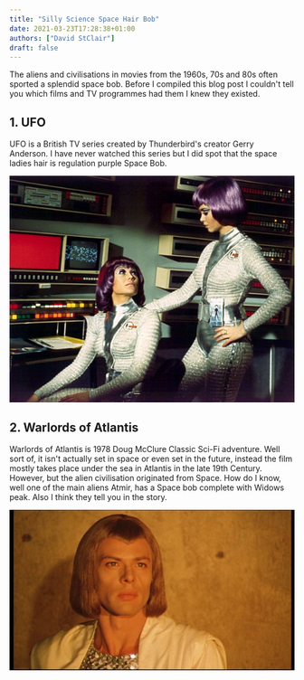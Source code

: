 ```yaml
---
title: "Silly Science Space Hair Bob"
date: 2021-03-23T17:28:38+01:00
authors: ["David StClair"]
draft: false
---
```

The aliens and civilisations in movies from the 1960s, 70s and 80s often sported a splendid space bob.  Before I compiled this blog post I couldn't tell you which films and TV programmes had them I knew they existed. 

## 1. UFO
 UFO is a British TV series created by Thunderbird's creator Gerry Anderson.  I have never watched this series but I did spot that the space ladies hair is regulation purple Space Bob.

![UFO Space Bob](ufo-space-bob.jpg)

## 2. Warlords of Atlantis
Warlords of Atlantis is 1978 Doug McClure Classic Sci-Fi adventure. Well sort of, it isn't actually set in space or even set in the future, instead the film mostly takes place under the sea in Atlantis in the late 19th Century. However, but the alien civilisation  originated from Space.  How do I know, well one of the main aliens Atmir, has a Space bob complete with Widows peak.  Also I think they tell you in the story.

![Warlords of Atlantis Atmir](atmir-warlords-of-atlantis.jpg)